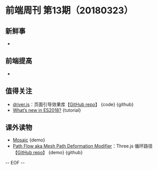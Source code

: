 # 前端周刊 第13期（20180323）

## 新鲜事
-

## 前端提高
- 

## 值得关注
- [driver.js](http://kamranahmed.info/driver)：页面引导效果库【[GitHub repo](https://github.com/kamranahmedse/driver.js)】 {code} {github}
- [What’s new in ES2018?](https://slidr.io/mathiasbynens/what-s-new-in-es2018) {tutorial}

## 课外读物
- [Mosaic](https://codepen.io/Mamboleoo/pen/vRYxQy) {demo}
- [Path Flow aka Mesh Path Deformation Modifier](https://zz85.github.io/threejs-path-flow/flow.html)：Three.js 循环路径【[GitHub repo](https://github.com/zz85/threejs-path-flow)】 {demo} {github}

[//]: # (分类图标
    新闻 {news}
    视频 {video}
    教程 {tutorial}
    代码 {code}
    演示 {demo}
    观点 {opinion}
    技巧 {tips}
    工具 {tools}
    书籍 {book}
    文档 {doc}
    GayHub {github}
    规范 {w3c}
    规范 {mdn}
  )

-- EOF --